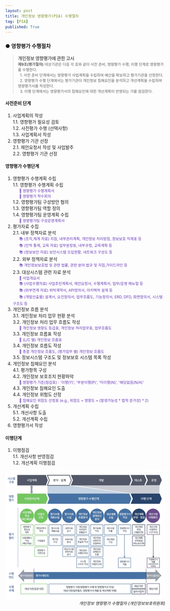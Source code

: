 ```yaml
---
layout: post
title: 개인정보 영향평가(PIA) 수행절차
tag: [PIA]
published: True
---
```


### ● 영향평가 수행절차

<p></p>
<style>.smallerfont{font-size: smaller;}</style>

><span><strong>개인정보 영향평가에 관한 고시</strong></span><br/>
><span class="smallerfont"><strong>제9조(평가절차)</strong> 대상기관은 다음 각 호와 같이 사전 준비, 영향평가 수행, 이행 단계로 영향평가를 수행한다.<br/>
&nbsp;&nbsp;1. 사전 준비 단계에서는 영향평가 사업계획을 수립하여 예산을 확보하고 평가기관을 선정한다.<br/>
&nbsp;&nbsp;2. 영향평가 수행 단계에서는 평가기관이 개인정보 침해요인을 분석하고 개선계획을 수립하여 영향평가서를 작성한다.<br/>
&nbsp;&nbsp;3. 이행 단계에서는 영향평가서의 침해요인에 대한 개선계획이 반영되는 가를 점검한다.</span>


<p></p>

#### 사전준비 단계
1. 사업계획의 작성  
    1.1. 영향평가 필요성 검토  
    1.2. 사전평가 수행 (선택사항)  
    1.3. 사업계획서 작성  
2. 영향평가 기관 선정  
    2.1. 제안요청서 작성 및 사업발주  
    2.2. 영향평가 기관 선정  

<p></p>

<style>.descr{margin-left: 20px;font-size: smaller;color: #673ab7}</style>

#### 영향평가 수행단계
1. 영향평가 수행계획 수립  
    1.1. 영향평가 수행계획 수립  
    <span class="descr">📝 영향평가 수행계획서</span><br/>
    <span class="descr">📢 영향평가 착수회의</span><br/>
    1.2. 영향평가팀 구성방안 협의  
    1.3. 영향평가팀 역할 정의  
    1.4. 영향평가팀 운영계획 수립  
    <span class="descr">📝 영향평가팀 구성운영계획서</span><br/>
2. 평가자료 수집  
    2.1. 내부 정책자료 분석  
    <span class="descr">📚 (조직,체계 자료) 지침, 내부관리계획, 개인정보 처리방침, 정보보호 직제표 등</span><br/> 
    <span class="descr">📚 (인적 통제, 교육 자료) 업무분장표, 내부규정, 교육계획 등</span><br/>
    <span class="descr">📚 (정보보안 자료) 보안시스템 도입현황, 네트워크 구성도 등</span><br/>
    2.2. 외부 정책자료 분석  
    <span class="descr">📚 개인정보보호법 및 관련 법률, 관련 분야 법규 및 지침,가이드라인 등</span><br/>
    2.3. 대상시스템 관련 자료 분석  
    <span class="descr">📝 사업개요서</span><br/> 
    <span class="descr">📚 (사업수행자료) 사업추진계획서, 제안요청서, 수행계획서, 업무/운영 메뉴얼 등</span><br/>
    <span class="descr">📚 (외부연계 자료) 위탁계약서, API정의서, 아키텍처 설계 등</span><br/>
    <span class="descr">📚 (개발산출물) 설계서, 요건정의서, 업무흐름도, 기능정의서, ERD, DFD, 화면정의서, 시스템 구조도 등</span><br/>
3. 개인정보 흐름 분석  
    3.1. 개인정보 처리 업무 현황 분석  
    3.2. 개인정보 처리 업무 흐름도 작성  
    <span class="descr">📝 개인정보 영향도 등급표, 개인정보 처리업무표, 업무흐름도</span><br/>
    3.3. 개인정보 흐름표 작성  
    <span class="descr">📝 (L/C 별) 개인정보 흐름표</span><br/>
    3.4. 개인정보 흐름도 작성  
    <span class="descr">📝 총괄 개인정보 흐름도, (평가업무 별) 개인정보 흐름도</span><br/>
    3.5. 정보시스템 구조도 및 정보보호 시스템 목록 작성  
4. 개인정보 침해요인 분석  
    4.1. 평가항목 구성  
    4.2. 개인정보 보호조치 현황파악  
    <span class="descr">📝 영향평가 기준(점검표) : '이행(Y)', '부분이행(P)', '미이행(N)', '해당없음(N/A)'</span><br/>
    4.3. 개인정보 침해요인 도출  
    4.4. 개인정보 위험도 산정  
    <span class="descr">📝 침해요인 위험도 산정표 (e.g., 위험도 = 영향도 + (발생가능성 * 법적 준거성) * 2)</span><br/>
5. 개선계획 수립  
    5.1. 개선사항 도출  
    5.2. 개선계획 수립  
6. 영향평가서 작성

<p></p>

#### 이행단계
1. 이행점검  
    1.1. 개선사항 반영점검  
    1.2. 개선계획 이행점검  

<p></p>

![개인정보 영향평가 수행절차](../../img/2021-09-01-개인정보%20영향평가%20수행절차/inf2.jpg)
<span style="float: right;font-size: small;font-style: italic;">개인정보 영향평가 수행절차 (개인정보보호위원회)</span>



